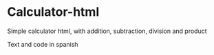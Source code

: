 # Calculator-html
Simple calculator html, with addition, subtraction, division and product

Text and code in spanish
